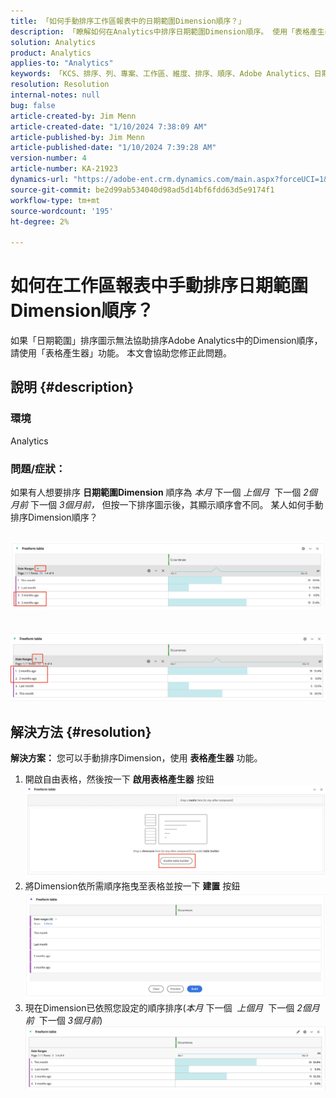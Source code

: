 ```yaml
---
title: 「如何手動排序工作區報表中的日期範圍Dimension順序？」
description: 「瞭解如何在Analytics中排序日期範圍Dimension順序。 使用「表格產生器」功能。
solution: Analytics
product: Analytics
applies-to: "Analytics"
keywords: 「KCS、排序、列、專案、工作區、維度、排序、順序、Adobe Analytics、日期範圍、手動、報表」
resolution: Resolution
internal-notes: null
bug: false
article-created-by: Jim Menn
article-created-date: "1/10/2024 7:38:09 AM"
article-published-by: Jim Menn
article-published-date: "1/10/2024 7:39:28 AM"
version-number: 4
article-number: KA-21923
dynamics-url: "https://adobe-ent.crm.dynamics.com/main.aspx?forceUCI=1&pagetype=entityrecord&etn=knowledgearticle&id=b0888530-8baf-ee11-a569-6045bd006268"
source-git-commit: be2d99ab534040d98ad5d14bf6fdd63d5e9174f1
workflow-type: tm+mt
source-wordcount: '195'
ht-degree: 2%

---
```


# 如何在工作區報表中手動排序日期範圍Dimension順序？


如果「日期範圍」排序圖示無法協助排序Adobe Analytics中的Dimension順序，請使用「表格產生器」功能。 本文會協助您修正此問題。

## 說明 {#description}


### <b>環境</b>

Analytics



### <b>問題/症狀：</b>

如果有人想要排序 <b>日期範圍Dimension</b> 順序為 *本月* 下一個 *上個月*  下一個 *2個月前* 下一個 *3個月前，* 但按一下排序圖示後，其顯示順序會不同。
某人如何手動排序Dimension順序？

 <br>![](assets/___b3888530-8baf-ee11-a569-6045bd006268___.png)<br> <br> <br>![](assets/___b7888530-8baf-ee11-a569-6045bd006268___.png)

## 解決方法 {#resolution}

<b>解決方案：</b>
您可以手動排序Dimension，使用 <b>表格產生器</b> 功能。

1. 開啟自由表格，然後按一下 <b>啟用表格產生器</b> 按鈕 ![](assets/d4eda136-2fcd-ed11-b597-6045bd006793.png)
2. 將Dimension依所需順序拖曳至表格並按一下 <b>建置</b> 按鈕![](assets/69497031-30cd-ed11-b597-6045bd006793.png)
3. 現在Dimension已依照您設定的順序排序(*本月* 下一個  *上個月*  下一個 *2個月前*  下一個 *3個月前*)![](assets/efb1744a-30cd-ed11-b597-6045bd006793.png)



